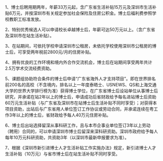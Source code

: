 

1、博士后聘用期两年，年薪33万元起，含广东省生活补贴15万元及深圳市生活补贴6万元，并按深圳市有关规定参加社会保险及住房公积金。博士后福利费参照学校教职工标准发放。

2、特别优秀候选人可以申请校长卓越博士后，年薪可达50万元以上。（含广东省及深圳市在站生活补贴）。

3、在站期间，可依托学校申请深圳市公租房，未依托学校使用深圳市公租房的博士后，可享受两年税前2800元/月的住房补贴。

4、拥有优良的工作环境和境内外合作交流机会，博士后在站期间享受两年共计2.5万学术交流经费资助。

5、课题组协助符合条件的博士后申请“广东省海外人才支持项目”。即在世界排名前200名的高校（不含境内，排名以上一年度泰晤士、USNEWS、QS和上海交通大学的世界大学排行榜为准）获得博士学位，在广东省博士后设站单位从事博士后研究，并承诺在站2年以上的博士后，申请成功后省财政给予每名进站博士后资助60万元生活补贴（与广东省及深圳市在站博士后生活补贴不同时享受）；对获得本项目资助，出站后与广东省用人单位签订工作协议或劳动合同，并承诺连续在粤工作3年以上的博士后，省财政给予每人40万元住房补贴。

6、博士后出站选择留深从事科研工作，且与本市企事业单位签订3年以上劳动（聘用）合同的，可以申请深圳市博士后留深来深科研资助。深圳市政府给予每人每年10万元科研资助，共资助3年（以深圳市最新申报要求为准）。

7、根据《深圳市新引进博士人才生活补贴工作实施办法》规定，新引进博士人才生活补贴（10万元）与省市博士后在站生活补贴不同时享受。
